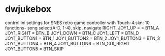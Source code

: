 # dwjukebox
control.ini settings for SNES retro game controller with Touch-4.skn;
10 functions- song select(A-D, 1-4), skip, navigate RIGHT.
JOY1_UP = = BTN_A
JOY1_RIGHT = BTN_B
JOY1_DOWN = BTN_C
JOY1_LEFT = BTN_D
JOY1_BUTTON1 = BTN_1
JOY1_BUTTON2 = BTN_2
JOY1_BUTTON3 = BTN_3
JOY1_BUTTON4 = BTN_4
JOY1_BUTTON6 = BTN_GUI_RIGHT
JOY1_BUTTON5 = BTN_SKIP
